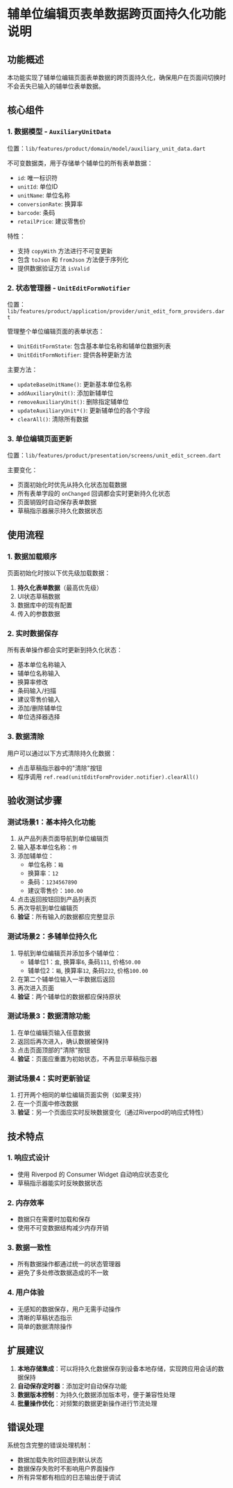 # 辅单位编辑页表单数据跨页面持久化功能说明

## 功能概述

本功能实现了辅单位编辑页面表单数据的跨页面持久化，确保用户在页面间切换时不会丢失已输入的辅单位表单数据。

## 核心组件

### 1. 数据模型 - `AuxiliaryUnitData`

位置：`lib/features/product/domain/model/auxiliary_unit_data.dart`

不可变数据类，用于存储单个辅单位的所有表单数据：
- `id`: 唯一标识符
- `unitId`: 单位ID
- `unitName`: 单位名称
- `conversionRate`: 换算率
- `barcode`: 条码
- `retailPrice`: 建议零售价

特性：
- 支持 `copyWith` 方法进行不可变更新
- 包含 `toJson` 和 `fromJson` 方法便于序列化
- 提供数据验证方法 `isValid`

### 2. 状态管理器 - `UnitEditFormNotifier`

位置：`lib/features/product/application/provider/unit_edit_form_providers.dart`

管理整个单位编辑页面的表单状态：
- `UnitEditFormState`: 包含基本单位名称和辅单位数据列表
- `UnitEditFormNotifier`: 提供各种更新方法

主要方法：
- `updateBaseUnitName()`: 更新基本单位名称
- `addAuxiliaryUnit()`: 添加新辅单位
- `removeAuxiliaryUnit()`: 删除指定辅单位
- `updateAuxiliaryUnit*()`: 更新辅单位的各个字段
- `clearAll()`: 清除所有数据

### 3. 单位编辑页面更新

位置：`lib/features/product/presentation/screens/unit_edit_screen.dart`

主要变化：
- 页面初始化时优先从持久化状态加载数据
- 所有表单字段的 `onChanged` 回调都会实时更新持久化状态
- 页面销毁时自动保存表单数据
- 草稿指示器展示持久化数据状态

## 使用流程

### 1. 数据加载顺序

页面初始化时按以下优先级加载数据：
1. **持久化表单数据**（最高优先级）
2. UI状态草稿数据
3. 数据库中的现有配置
4. 传入的参数数据

### 2. 实时数据保存

所有表单操作都会实时更新到持久化状态：
- 基本单位名称输入
- 辅单位名称输入
- 换算率修改
- 条码输入/扫描
- 建议零售价输入
- 添加/删除辅单位
- 单位选择器选择

### 3. 数据清除

用户可以通过以下方式清除持久化数据：
- 点击草稿指示器中的"清除"按钮
- 程序调用 `ref.read(unitEditFormProvider.notifier).clearAll()`

## 验收测试步骤

### 测试场景1：基本持久化功能

1. 从产品列表页面导航到单位编辑页
2. 输入基本单位名称：`件`
3. 添加辅单位：
   - 单位名称：`箱`
   - 换算率：`12`
   - 条码：`1234567890`
   - 建议零售价：`100.00`
4. 点击返回按钮回到产品列表页
5. 再次导航到单位编辑页
6. **验证**：所有输入的数据都应完整显示

### 测试场景2：多辅单位持久化

1. 导航到单位编辑页并添加多个辅单位：
   - 辅单位1：`盒`, 换算率`6`, 条码`111`, 价格`50.00`
   - 辅单位2：`箱`, 换算率`12`, 条码`222`, 价格`100.00`
2. 在第二个辅单位输入一半数据后返回
3. 再次进入页面
4. **验证**：两个辅单位的数据都应保持原状

### 测试场景3：数据清除功能

1. 在单位编辑页输入任意数据
2. 返回后再次进入，确认数据被保持
3. 点击页面顶部的"清除"按钮
4. **验证**：页面应重置为初始状态，不再显示草稿指示器

### 测试场景4：实时更新验证

1. 打开两个相同的单位编辑页面实例（如果支持）
2. 在一个页面中修改数据
3. **验证**：另一个页面应实时反映数据变化（通过Riverpod的响应式特性）

## 技术特点

### 1. 响应式设计
- 使用 Riverpod 的 Consumer Widget 自动响应状态变化
- 草稿指示器能实时反映数据状态

### 2. 内存效率
- 数据只在需要时加载和保存
- 使用不可变数据结构减少内存开销

### 3. 数据一致性
- 所有数据操作都通过统一的状态管理器
- 避免了多处修改数据造成的不一致

### 4. 用户体验
- 无感知的数据保存，用户无需手动操作
- 清晰的草稿状态指示
- 简单的数据清除操作

## 扩展建议

1. **本地存储集成**：可以将持久化数据保存到设备本地存储，实现跨应用会话的数据保持
2. **自动保存定时器**：添加定时自动保存功能
3. **数据版本控制**：为持久化数据添加版本号，便于兼容性处理
4. **批量操作优化**：对频繁的数据更新操作进行节流处理

## 错误处理

系统包含完整的错误处理机制：
- 数据加载失败时回退到默认状态
- 数据保存失败时不影响用户界面操作
- 所有异常都有相应的日志输出便于调试

